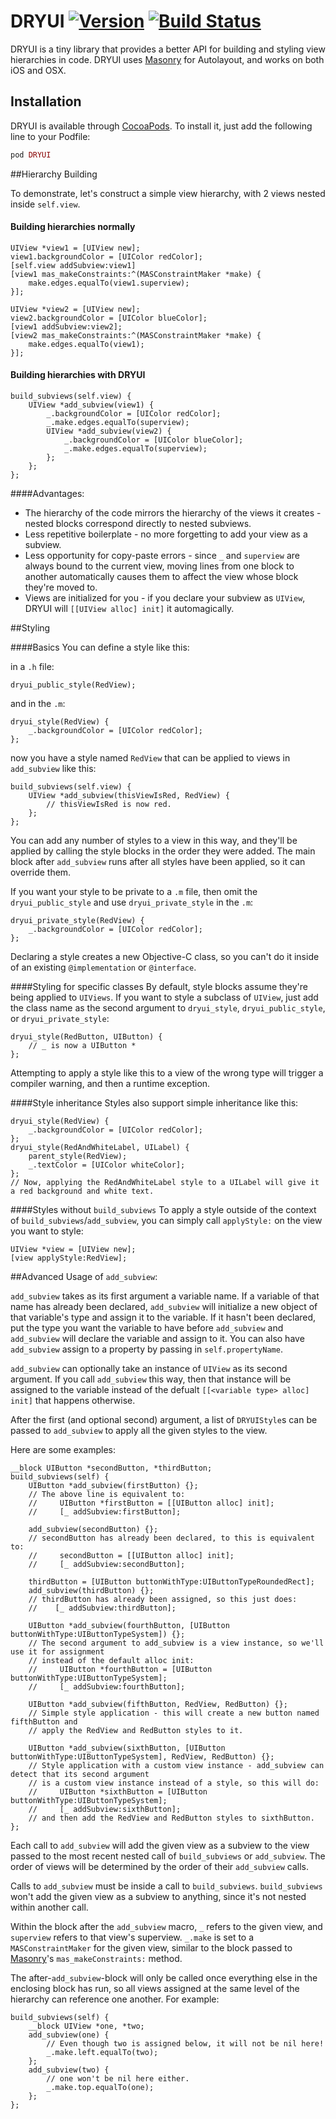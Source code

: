 # DRYUI [![Version](https://img.shields.io/cocoapods/v/DRYUI.svg?style=flat)](http://cocoapods.org/pods/DRYUI) [![Build Status](https://travis-ci.org/GriffinSchneider/DRYUI.svg?branch=fix-travis)](https://travis-ci.org/GriffinSchneider/DRYUI)

DRYUI is a tiny library that provides a better API for building and styling view hierarchies in code. DRYUI uses [Masonry](https://github.com/Masonry/Masonry) for Autolayout, and works on both iOS and OSX.


## Installation

DRYUI is available through [CocoaPods](http://cocoapods.org). To install
it, just add the following line to your Podfile:

```ruby
pod DRYUI
```


##Hierarchy Building

To demonstrate, let's construct a simple view hierarchy, with 2 views nested inside `self.view`. 

#### Building hierarchies normally
```obj-c
UIView *view1 = [UIView new];
view1.backgroundColor = [UIColor redColor];
[self.view addSubview:view1]
[view1 mas_makeConstraints:^(MASConstraintMaker *make) {
    make.edges.equalTo(view1.superview);
}];

UIView *view2 = [UIView new];
view2.backgroundColor = [UIColor blueColor];
[view1 addSubview:view2];
[view2 mas_makeConstraints:^(MASConstraintMaker *make) {
    make.edges.equalTo(view1);
}];
```
#### Building hierarchies with DRYUI
```obj-c
build_subviews(self.view) {
    UIView *add_subview(view1) {
        _.backgroundColor = [UIColor redColor];
        _.make.edges.equalTo(superview);
        UIView *add_subview(view2) {
            _.backgroundColor = [UIColor blueColor];
            _.make.edges.equalTo(superview);
        };
    };
};
```
####Advantages:
- The hierarchy of the code mirrors the hierarchy of the views it creates - nested blocks correspond directly to nested subviews.
- Less repetitive boilerplate - no more forgetting to add your view as a subview.
- Less opportunity for copy-paste errors - since `_` and `superview` are always bound to the current view, moving lines from one block to another automatically causes them to affect the view whose block they're moved to.
- Views are initialized for you - if you declare your subview as `UIView`, DRYUI will `[[UIView alloc] init]` it automagically.


##Styling

####Basics
You can define a style like this:

in a `.h` file:
```obj-c
dryui_public_style(RedView);
```
and in the `.m`:
```obj-c
dryui_style(RedView) {
    _.backgroundColor = [UIColor redColor];
};
```
now you have a style named `RedView` that can be applied to views in `add_subview` like this:
```obj-c
build_subviews(self.view) {
    UIView *add_subview(thisViewIsRed, RedView) {
        // thisViewIsRed is now red.
    };
};
```
You can add any number of styles to a view in this way, and they'll be applied by calling the style blocks in the order they were added. The main block after `add_subview` runs after all styles have been applied, so it can override them.

If you want your style to be private to a `.m` file, then omit the `dryui_public_style` and use `dryui_private_style` in the `.m`:
```obj-c
dryui_private_style(RedView) {
    _.backgroundColor = [UIColor redColor];
};
```
Declaring a style creates a new Objective-C class, so you can't do it inside of an existing `@implementation` or `@interface`.

####Styling for specific classes
By default, style blocks assume they're being applied to `UIViews`. If you want to style a subclass of `UIView`, just add the class name as the second argument to `dryui_style`, `dryui_public_style`, or `dryui_private_style`:
```obj-c
dryui_style(RedButton, UIButton) {
    // _ is now a UIButton *
};
```
Attempting to apply a style like this to a view of the wrong type will trigger a compiler warning, and then a runtime exception.

####Style inheritance
Styles also support simple inheritance like this:
```obj-c
dryui_style(RedView) {
    _.backgroundColor = [UIColor redColor];
};
dryui_style(RedAndWhiteLabel, UILabel) {
    parent_style(RedView);
    _.textColor = [UIColor whiteColor];
};
// Now, applying the RedAndWhiteLabel style to a UILabel will give it a red background and white text.
```

####Styles without `build_subviews`
To apply a style outside of the context of `build_subviews`/`add_subview`, you can simply call `applyStyle:` on the view you want to style:
```obj-c
UIView *view = [UIView new];
[view applyStyle:RedView];
```


##Advanced Usage of `add_subview`:

`add_subview` takes as its first argument a variable name. If a variable of that name has already been declared, `add_subview` will initialize a new object of that variable's type and assign it to the variable. If it hasn't been declared, put the type you want the variable to have before `add_subview` and `add_subview` will declare the variable and assign to it. You can also have `add_subview` assign to a property by passing in `self.propertyName`.

`add_subview` can optionally take an instance of `UIView` as its second argument. If you call `add_subview` this way, then that instance will be assigned to the variable instead of the defualt `[[<variable type> alloc] init]` that happens otherwise.

After the first (and optional second) argument, a list of `DRYUIStyle`s can be passed to `add_subview` to apply all the given styles to the view.

Here are some examples:
```obj-c
__block UIButton *secondButton, *thirdButton;
build_subviews(self) {
    UIButton *add_subview(firstButton) {};
    // The above line is equivalent to:
    //     UIButton *firstButton = [[UIButton alloc] init]; 
    //     [_ addSubview:firstButton];
    
    add_subview(secondButton) {};
    // secondButton has already been declared, to this is equivalent to:
    //     secondButton = [[UIButton alloc] init];
    //     [_ addSubview:secondButton];
    
    thirdButton = [UIButton buttonWithType:UIButtonTypeRoundedRect];
    add_subview(thirdButton) {};
    // thirdButton has already been assigned, so this just does:
    //    [_ addSubview:thirdButton];
    
    UIButton *add_subview(fourthButton, [UIButton buttonWithType:UIButtonTypeSystem]) {};
    // The second argument to add_subview is a view instance, so we'll use it for assignment
    // instead of the default alloc init:
    //     UIButton *fourthButton = [UIButton buttonWithType:UIButtonTypeSystem];
    //     [_ addSubview:fourthButton];
    
    UIButton *add_subview(fifthButton, RedView, RedButton) {};
    // Simple style application - this will create a new button named fifthButton and
    // apply the RedView and RedButton styles to it.
    
    UIButton *add_subview(sixthButton, [UIButton buttonWithType:UIButtonTypeSystem], RedView, RedButton) {};
    // Style application with a custom view instance - add_subview can detect that its second argument
    // is a custom view instance instead of a style, so this will do:
    //     UIButton *sixthButton = [UIButton buttonWithType:UIButtonTypeSystem];
    //     [_ addSubview:sixthButton];
    // and then add the RedView and RedButton styles to sixthButton.
};
```

Each call to `add_subview` will add the given view  as a subview to the view passed to the most
recent nested call of `build_subviews` or `add_subview`. The order of views will be determined by
the order of their `add_subview` calls.

Calls to `add_subview` must be inside a call to `build_subviews`. `build_subviews` won't add the given view as a subview to anything, since it's not nested within another call.

Within the block after the `add_subview` macro, `_` refers to the given view, and `superview`
refers to that view's superview. `_.make` is set to a `MASConstraintMaker` for the given view, similar
to the block passed to [Masonry](https://github.com/Masonry/Masonry)'s `mas_makeConstraints:` method.

The after-`add_subview`-block will only be called once everything else in the enclosing block has run, so
all views assigned at the same level of the hierarchy can reference one another. For example:
```obj-c
build_subviews(self) {
    __block UIView *one, *two;
    add_subview(one) {
        // Even though two is assigned below, it will not be nil here!
        _.make.left.equalTo(two);
    };
    add_subview(two) {
        // one won't be nil here either.
        _.make.top.equalTo(one);
    };
};
```
